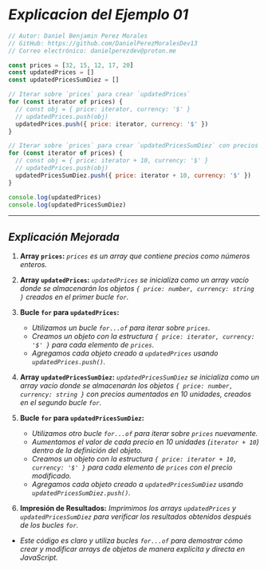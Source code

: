 <!-- Autor: Daniel Benjamin Perez Morales -->
<!-- GitHub: https://github.com/DanielPerezMoralesDev13 -->
<!-- Correo electrónico: danielperezdev@proton.me -->

# ***Explicacion del Ejemplo 01***

```javascript
// Autor: Daniel Benjamin Perez Morales
// GitHub: https://github.com/DanielPerezMoralesDev13
// Correo electrónico: danielperezdev@proton.me

const prices = [32, 15, 12, 17, 20]
const updatedPrices = []
const updatedPricesSumDiez = []

// Iterar sobre `prices` para crear `updatedPrices`
for (const iterator of prices) {
  // const obj = { price: iterator, currency: '$' }
  // updatedPrices.push(obj)
  updatedPrices.push({ price: iterator, currency: '$' })
}

// Iterar sobre `prices` para crear `updatedPricesSumDiez` con precios aumentados en 10 unidades
for (const iterator of prices) {
  // const obj = { price: iterator + 10, currency: '$' }
  // updatedPrices.push(obj)
  updatedPricesSumDiez.push({ price: iterator + 10, currency: '$' })
}

console.log(updatedPrices)
console.log(updatedPricesSumDiez)
```

---

## ***Explicación Mejorada***

1. **Array `prices`:** *`prices` es un array que contiene precios como números enteros.*

2. **Array `updatedPrices`:** *`updatedPrices` se inicializa como un array vacío donde se almacenarán los objetos `{ price: number, currency: string }` creados en el primer bucle `for`.*

3. **Bucle `for` para `updatedPrices`:**
   - *Utilizamos un bucle `for...of` para iterar sobre `prices`.*
   - *Creamos un objeto con la estructura `{ price: iterator, currency: '$' }` para cada elemento de `prices`.*
   - *Agregamos cada objeto creado a `updatedPrices` usando `updatedPrices.push()`.*

4. **Array `updatedPricesSumDiez`:** *`updatedPricesSumDiez` se inicializa como un array vacío donde se almacenarán los objetos `{ price: number, currency: string }` con precios aumentados en 10 unidades, creados en el segundo bucle `for`.*

5. **Bucle `for` para `updatedPricesSumDiez`:**
   - *Utilizamos otro bucle `for...of` para iterar sobre `prices` nuevamente.*
   - *Aumentamos el valor de cada precio en 10 unidades (`iterator + 10`) dentro de la definición del objeto.*
   - *Creamos un objeto con la estructura `{ price: iterator + 10, currency: '$' }` para cada elemento de `prices` con el precio modificado.*
   - *Agregamos cada objeto creado a `updatedPricesSumDiez` usando `updatedPricesSumDiez.push()`.*

6. **Impresión de Resultados:** *Imprimimos los arrays `updatedPrices` y `updatedPricesSumDiez` para verificar los resultados obtenidos después de los bucles `for`.*

- *Este código es claro y utiliza bucles `for...of` para demostrar cómo crear y modificar arrays de objetos de manera explícita y directa en JavaScript.*
